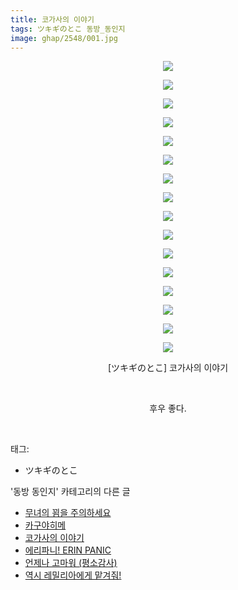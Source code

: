 ```yaml
---
title: 코가사의 이야기
tags: ツキギのとこ 동방_동인지
image: ghap/2548/001.jpg
---
```

<div class="article">
<p style="text-align: center; clear: none; float: none;"><img src="{{ site.nasurl }}/ghap/2548/001.jpg"/></p>
<p style="text-align: center; clear: none; float: none;"><img src="{{ site.nasurl }}/ghap/2548/002.jpg"/></p>
<p style="text-align: center; clear: none; float: none;"><img src="{{ site.nasurl }}/ghap/2548/003.jpg"/></p>
<p style="text-align: center; clear: none; float: none;"><img src="{{ site.nasurl }}/ghap/2548/004.jpg"/></p>
<p style="text-align: center; clear: none; float: none;"><img src="{{ site.nasurl }}/ghap/2548/005.jpg"/></p>
<p style="text-align: center; clear: none; float: none;"><img src="{{ site.nasurl }}/ghap/2548/006.jpg"/></p>
<p style="text-align: center; clear: none; float: none;"><img src="{{ site.nasurl }}/ghap/2548/007.jpg"/></p>
<p style="text-align: center; clear: none; float: none;"><img src="{{ site.nasurl }}/ghap/2548/008.jpg"/></p>
<p style="text-align: center; clear: none; float: none;"><img src="{{ site.nasurl }}/ghap/2548/009.jpg"/></p>
<p style="text-align: center; clear: none; float: none;"><img src="{{ site.nasurl }}/ghap/2548/010.jpg"/></p>
<p style="text-align: center; clear: none; float: none;"><img src="{{ site.nasurl }}/ghap/2548/011.jpg"/></p>
<p style="text-align: center; clear: none; float: none;"><img src="{{ site.nasurl }}/ghap/2548/012.jpg"/></p>
<p style="text-align: center; clear: none; float: none;"><img src="{{ site.nasurl }}/ghap/2548/013.jpg"/></p>
<p style="text-align: center; clear: none; float: none;"><img src="{{ site.nasurl }}/ghap/2548/014.jpg"/></p>
<p style="text-align: center; clear: none; float: none;"><img src="{{ site.nasurl }}/ghap/2548/015.jpg"/></p>
<p style="text-align: center; clear: none; float: none;"><img src="{{ site.nasurl }}/ghap/2548/016.jpg"/></p>
<p style="text-align: center; clear: none; float: none;">[ツキギのとこ] 코가사의 이야기</p>
<p style="text-align: center; clear: none; float: none;"><br/></p>
<p style="text-align: center; clear: none; float: none;">후우 좋다.</p>
<p><br/></p>
</div><div class="tagTrail">
<p>태그: </p>
<ul>
<li>ツキギのとこ</li>
</ul>
</div><div class="another">
<p>'동방 동인지' 카테고리의 다른 글</p>
<ul>
<li><a href="/2016-10-12-ghap_2550">무녀의 꾐을 주의하세요</a></li>
<li><a href="/2016-10-12-ghap_2549">카구야히메</a></li>
<li><a href="/2016-10-12-ghap_2548">코가사의 이야기</a></li>
<li><a href="/2016-10-12-ghap_2547">에리파니! ERIN PANIC</a></li>
<li><a href="/2016-10-12-ghap_2546">언제나 고마워 (평소감사)</a></li>
<li><a href="/2016-10-11-ghap_2544">역시 레밀리아에게 맡겨줘!</a></li>
</ul>
</div><div class="cb_module cb_fluid">
<div class="cb_wrt cb_profile">
</div><!-- commentList close -->
</div>